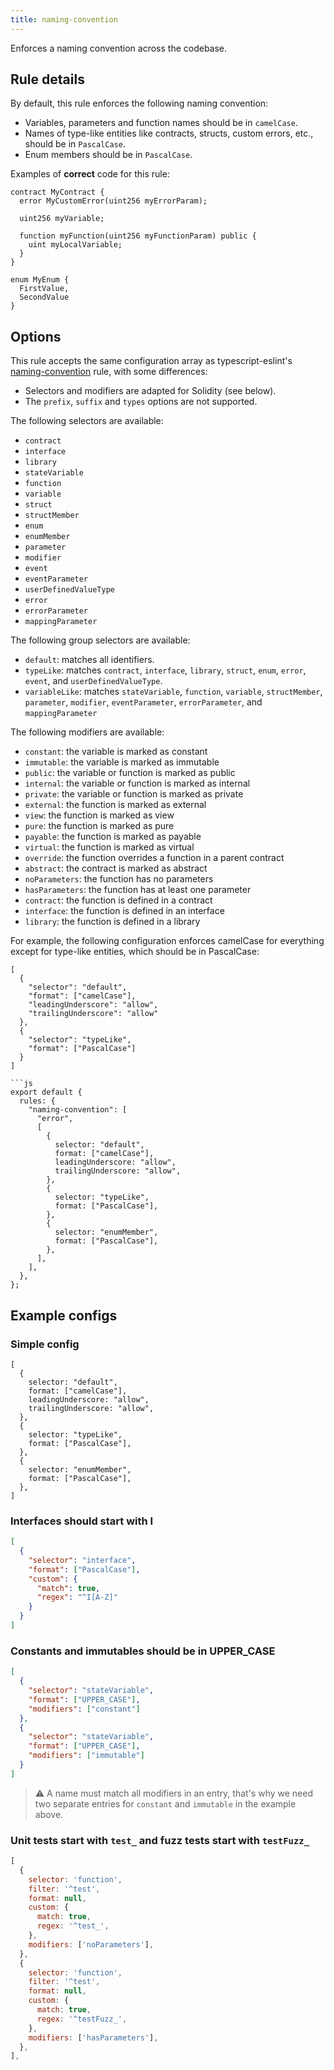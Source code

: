 ```yaml
---
title: naming-convention
---
```


Enforces a naming convention across the codebase.

## Rule details

By default, this rule enforces the following naming convention:

- Variables, parameters and function names should be in `camelCase`.
- Names of type-like entities like contracts, structs, custom errors, etc., should be in `PascalCase`.
- Enum members should be in `PascalCase`.

Examples of **correct** code for this rule:

```solidity
contract MyContract {
  error MyCustomError(uint256 myErrorParam);

  uint256 myVariable;

  function myFunction(uint256 myFunctionParam) public {
    uint myLocalVariable;
  }
}

enum MyEnum {
  FirstValue,
  SecondValue
}
```

## Options

This rule accepts the same configuration array as typescript-eslint's [naming-convention](https://typescript-eslint.io/rules/naming-convention/) rule, with some differences:

- Selectors and modifiers are adapted for Solidity (see below).
- The `prefix`, `suffix` and `types` options are not supported.

The following selectors are available:

- `contract`
- `interface`
- `library`
- `stateVariable`
- `function`
- `variable`
- `struct`
- `structMember`
- `enum`
- `enumMember`
- `parameter`
- `modifier`
- `event`
- `eventParameter`
- `userDefinedValueType`
- `error`
- `errorParameter`
- `mappingParameter`

The following group selectors are available:

- `default`: matches all identifiers.
- `typeLike`: matches `contract`, `interface`, `library`, `struct`, `enum`, `error`, `event`, and `userDefinedValueType`.
- `variableLike`: matches `stateVariable`, `function`, `variable`, `structMember`, `parameter`, `modifier`, `eventParameter`, `errorParameter`, and `mappingParameter`

The following modifiers are available:

- `constant`: the variable is marked as constant
- `immutable`: the variable is marked as immutable
- `public`: the variable or function is marked as public
- `internal`: the variable or function is marked as internal
- `private`: the variable or function is marked as private
- `external`: the function is marked as external
- `view`: the function is marked as view
- `pure`: the function is marked as pure
- `payable`: the function is marked as payable
- `virtual`: the function is marked as virtual
- `override`: the function overrides a function in a parent contract
- `abstract`: the contract is marked as abstract
- `noParameters`: the function has no parameters
- `hasParameters`: the function has at least one parameter
- `contract`: the function is defined in a contract
- `interface`: the function is defined in an interface
- `library`: the function is defined in a library

For example, the following configuration enforces camelCase for everything except for type-like entities, which should be in PascalCase:

````json5
[
  {
    "selector": "default",
    "format": ["camelCase"],
    "leadingUnderscore": "allow",
    "trailingUnderscore": "allow"
  },
  {
    "selector": "typeLike",
    "format": ["PascalCase"]
  }
]

```js
export default {
  rules: {
    "naming-convention": [
      "error",
      [
        {
          selector: "default",
          format: ["camelCase"],
          leadingUnderscore: "allow",
          trailingUnderscore: "allow",
        },
        {
          selector: "typeLike",
          format: ["PascalCase"],
        },
        {
          selector: "enumMember",
          format: ["PascalCase"],
        },
      ],
    ],
  },
};
````

## Example configs

### Simple config

```json5
[
  {
    selector: "default",
    format: ["camelCase"],
    leadingUnderscore: "allow",
    trailingUnderscore: "allow",
  },
  {
    selector: "typeLike",
    format: ["PascalCase"],
  },
  {
    selector: "enumMember",
    format: ["PascalCase"],
  },
]
```

### Interfaces should start with I

```json
[
  {
    "selector": "interface",
    "format": ["PascalCase"],
    "custom": {
      "match": true,
      "regex": "^I[A-Z]"
    }
  }
]
```

### Constants and immutables should be in UPPER_CASE

```json
[
  {
    "selector": "stateVariable",
    "format": ["UPPER_CASE"],
    "modifiers": ["constant"]
  },
  {
    "selector": "stateVariable",
    "format": ["UPPER_CASE"],
    "modifiers": ["immutable"]
  }
]
```

> ⚠️ A name must match all modifiers in an entry, that's why we need two separate entries for `constant` and `immutable` in the example above.

### Unit tests start with `test_` and fuzz tests start with `testFuzz_`

```js
[
  {
    selector: 'function',
    filter: '^test',
    format: null,
    custom: {
      match: true,
      regex: '^test_',
    },
    modifiers: ['noParameters'],
  },
  {
    selector: 'function',
    filter: '^test',
    format: null,
    custom: {
      match: true,
      regex: '^testFuzz_',
    },
    modifiers: ['hasParameters'],
  },
],
```
